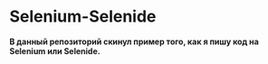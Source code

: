 # Selenium-Selenide
**В данный репозиторий скинул пример того, как я пишу код на Selenium или Selenide.**
